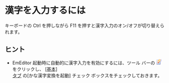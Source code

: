 # 漢字を入力するには

キーボードの Ctrl を押しながら F11 を押すと漢字入力のオン/オフが切り替えられます。

## ヒント

- EmEditor 起動時に自動的に漢字入力を有効にするには、ツール バーの
![[現在の設定のプロパティ]](../../images/properties.gif) をクリックし、 [\[基本\] \
タブ](../../dlg/properties/general/index) の\[かな漢字変換を起動\] チェック ボックスをチェックしておきます。
